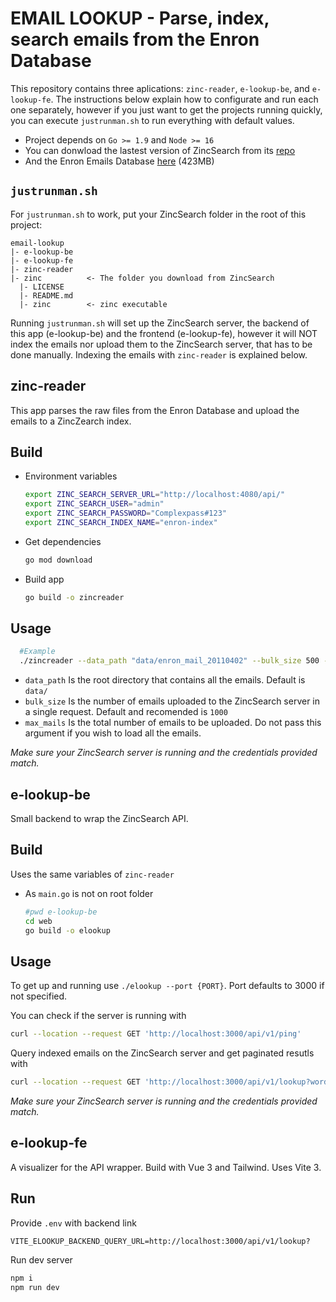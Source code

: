 # EMAIL LOOKUP - Parse, index, search emails from the Enron Database

This repository contains three aplications: `zinc-reader`, `e-lookup-be`, and `e-lookup-fe`. The instructions below explain how to configurate and run each one separately, however if you just want to get the projects running quickly, you can execute `justrunman.sh` to run everything with default values.

* Project depends on `Go >= 1.9` and `Node >= 16`
* You can donwload the lastest version of ZincSearch from its [repo](https://github.com/zinclabs/zinc/releases)
* And the Enron Emails Database [here](http://www.cs.cmu.edu/~enron/enron_mail_20110402.tgz) (423MB)

## `justrunman.sh`

For `justrunman.sh` to work, put your ZincSearch folder in the root of this project:
  ```
  email-lookup
  |- e-lookup-be
  |- e-lookup-fe
  |- zinc-reader
  |- zinc          <- The folder you download from ZincSearch
    |- LICENSE
    |- README.md
    |- zinc        <- zinc executable
  ```

Running `justrunman.sh` will set up the ZincSearch server, the backend of this app (e-lookup-be) and the frontend (e-lookup-fe),
however it will NOT index the emails nor upload them to the ZincSearch server, that has to be done manually. Indexing the emails with `zinc-reader` is explained below.

## **zinc-reader**

This app parses the raw files from the Enron Database and upload the emails to a ZincZearch index.

## Build

* Environment variables
    ```bash
    export ZINC_SEARCH_SERVER_URL="http://localhost:4080/api/"
    export ZINC_SEARCH_USER="admin"
    export ZINC_SEARCH_PASSWORD="Complexpass#123"
    export ZINC_SEARCH_INDEX_NAME="enron-index"
    ```
* Get dependencies
    ```bash
    go mod download
    ```

* Build app
    ```bash
    go build -o zincreader
    ```

## Usage

```bash
  #Example
  ./zincreader --data_path "data/enron_mail_20110402" --bulk_size 500 --max_mails 15000
  ```

* `data_path` Is the root directory that contains all the emails. Default is `data/`
* `bulk_size` Is the number of emails uploaded to the ZincSearch server in a single request. Default and recomended is `1000`
* `max_mails` Is the total number of emails to be uploaded. Do not pass this argument if you wish to load all the emails.

*Make sure your ZincSearch server is running and the credentials provided match.*

## **e-lookup-be**

Small backend to wrap the ZincSearch API.

## Build

Uses the same variables of `zinc-reader`
* As `main.go` is not on root folder
    ```bash
    #pwd e-lookup-be
    cd web
    go build -o elookup
    ```

## Usage

To get up and running use `./elookup --port {PORT}`. Port defaults to 3000 if not specified.

You can check if the server is running with
  ```bash
  curl --location --request GET 'http://localhost:3000/api/v1/ping'
  ```
    
Query indexed emails on the ZincSearch server and get paginated resutls with
  ```bash
  curl --location --request GET 'http://localhost:3000/api/v1/lookup?word=money&page=2&max_per_page=10'
  ```

*Make sure your ZincSearch server is running and the credentials provided match.*

## **e-lookup-fe**

A visualizer for the API wrapper. Build with Vue 3 and Tailwind. Uses Vite 3.

## Run

Provide `.env` with backend link
  ```
  VITE_ELOOKUP_BACKEND_QUERY_URL=http://localhost:3000/api/v1/lookup?
  ```

Run dev server
  ```bash
  npm i
  npm run dev
  ```